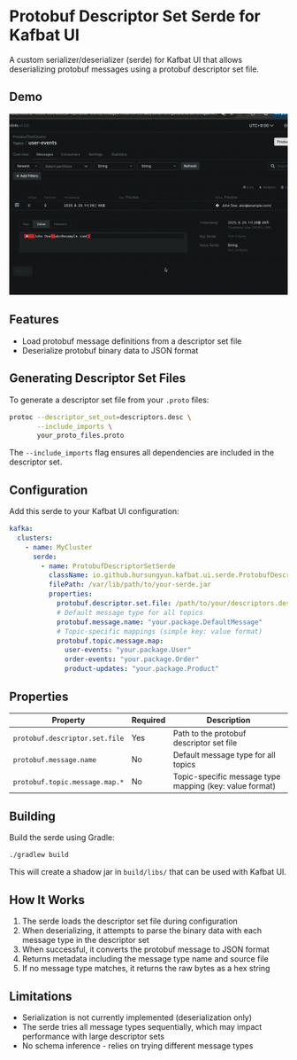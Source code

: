 # Protobuf Descriptor Set Serde for Kafbat UI

A custom serializer/deserializer (serde) for Kafbat UI that allows deserializing protobuf messages using a protobuf descriptor set file.

## Demo

![Demo](demo.gif)

## Features

- Load protobuf message definitions from a descriptor set file
- Deserialize protobuf binary data to JSON format

## Generating Descriptor Set Files

To generate a descriptor set file from your `.proto` files:

```bash
protoc --descriptor_set_out=descriptors.desc \
       --include_imports \
       your_proto_files.proto
```

The `--include_imports` flag ensures all dependencies are included in the descriptor set.

## Configuration

Add this serde to your Kafbat UI configuration:

```yaml
kafka:
  clusters:
    - name: MyCluster
      serde:
        - name: ProtobufDescriptorSetSerde
          className: io.github.hursungyun.kafbat.ui.serde.ProtobufDescriptorSetSerde
          filePath: /var/lib/path/to/your-serde.jar
          properties:
            protobuf.descriptor.set.file: /path/to/your/descriptors.desc
            # Default message type for all topics
            protobuf.message.name: "your.package.DefaultMessage"
            # Topic-specific mappings (simple key: value format)
            protobuf.topic.message.map:
              user-events: "your.package.User"
              order-events: "your.package.Order"
              product-updates: "your.package.Product"
```

## Properties

| Property | Required | Description |
|----------|----------|-------------|
| `protobuf.descriptor.set.file` | Yes | Path to the protobuf descriptor set file |
| `protobuf.message.name` | No | Default message type for all topics |
| `protobuf.topic.message.map.*` | No | Topic-specific message type mapping (key: value format) |

## Building

Build the serde using Gradle:

```bash
./gradlew build
```

This will create a shadow jar in `build/libs/` that can be used with Kafbat UI.


## How It Works

1. The serde loads the descriptor set file during configuration
2. When deserializing, it attempts to parse the binary data with each message type in the descriptor set
3. When successful, it converts the protobuf message to JSON format
4. Returns metadata including the message type name and source file
5. If no message type matches, it returns the raw bytes as a hex string

## Limitations

- Serialization is not currently implemented (deserialization only)
- The serde tries all message types sequentially, which may impact performance with large descriptor sets
- No schema inference - relies on trying different message types
